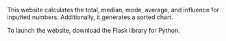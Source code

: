 This website calculates the total, median, mode, average, and influence for inputted numbers. Additionally, it generates a sorted chart.

To launch the website, download the Flask library for Python.